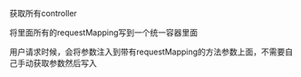 获取所有controller

将里面所有的requestMapping写到一个统一容器里面

用户请求时候，会将参数注入到带有requestMapping的方法参数上面，不需要自己手动获取参数然后写入